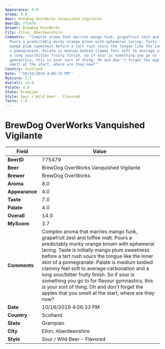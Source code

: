 ```yaml
---
Appearance: 4.0
Aroma: 8.0
Beer: BrewDog OverWorks Vanquished Vigilante
BeerID: 775479
Brewer: BrewDog OverWorks
City: Ellon, Aberdeenshire
Comments: '"Complex aroma that marries mango funk, grapefruit zest and toffee malt.
  Pours a predictably murky orange brown with ephemeral lacing. Taste is initially
  mango plum sweetness before a tart rush sours the tongue like the inner skin of
  a pomegranate. Palate is medium bodied clammy feel soft to average carbonation and
  a long sour/bitter fruity finish. So if sour is something you go to for flavour
  gymnastics, this is your sort of thing. Oh and don''t forget the apples that you
  smelt at the start, where are they now?"'
Country: Scotland
Date: '"10/16/2019 4:06:33 PM"'
MyScore: 3.7
Overall: 14.0
Palate: 4.0
State: Grampian
Style: Sour / Wild Beer - Flavored
Taste: 7.0
---
```


# BrewDog OverWorks Vanquished Vigilante

| Field         | Value |
|---------------|-------|
| **BeerID** | 775479 |
| **Beer** | BrewDog OverWorks Vanquished Vigilante |
| **Brewer** | BrewDog OverWorks |
| **Aroma** | 8.0 |
| **Appearance** | 4.0 |
| **Taste** | 7.0 |
| **Palate** | 4.0 |
| **Overall** | 14.0 |
| **MyScore** | 3.7 |
| **Comments** | Complex aroma that marries mango funk, grapefruit zest and toffee malt. Pours a predictably murky orange brown with ephemeral lacing. Taste is initially mango plum sweetness before a tart rush sours the tongue like the inner skin of a pomegranate. Palate is medium bodied clammy feel soft to average carbonation and a long sour/bitter fruity finish. So if sour is something you go to for flavour gymnastics, this is your sort of thing. Oh and don't forget the apples that you smelt at the start, where are they now? |
| **Date** | 10/16/2019 4:06:33 PM |
| **Country** | Scotland |
| **State** | Grampian |
| **City** | Ellon, Aberdeenshire |
| **Style** | Sour / Wild Beer - Flavored |
